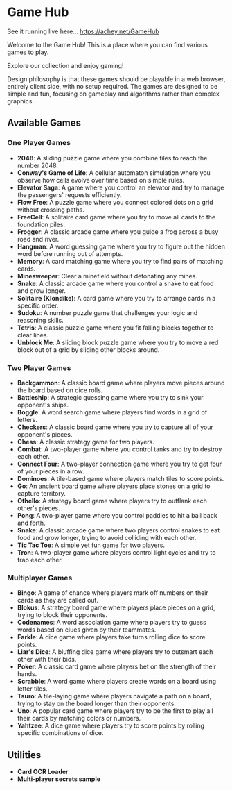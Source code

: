 Game Hub
========

See it running live here... https://achey.net/GameHub

Welcome to the Game Hub! This is a place where you can find various games to play.

Explore our collection and enjoy gaming!

Design philosophy is that these games should be playable in a web browser, entirely client side, with no setup required. The games are designed to be simple and fun, focusing on gameplay and algorithms rather than complex graphics.

## Available Games

### One Player Games
- **2048**: A sliding puzzle game where you combine tiles to reach the number 2048.
- **Conway's Game of Life**: A cellular automaton simulation where you observe how cells evolve over time based on simple rules.
- **Elevator Saga**: A game where you control an elevator and try to manage the passengers' requests efficiently.
- **Flow Free**: A puzzle game where you connect colored dots on a grid without crossing paths.
- **FreeCell**: A solitaire card game where you try to move all cards to the foundation piles.
- **Frogger**: A classic arcade game where you guide a frog across a busy road and river.
- **Hangman**: A word guessing game where you try to figure out the hidden word before running out of attempts.
- **Memory**: A card matching game where you try to find pairs of matching cards.
- **Minesweeper**: Clear a minefield without detonating any mines.
- **Snake**: A classic arcade game where you control a snake to eat food and grow longer.
- **Solitaire (Klondike)**: A card game where you try to arrange cards in a specific order.
- **Sudoku**: A number puzzle game that challenges your logic and reasoning skills.
- **Tetris**: A classic puzzle game where you fit falling blocks together to clear lines.
- **Unblock Me**: A sliding block puzzle game where you try to move a red block out of a grid by sliding other blocks around.

### Two Player Games
- **Backgammon**: A classic board game where players move pieces around the board based on dice rolls.
- **Battleship**: A strategic guessing game where you try to sink your opponent's ships.
- **Boggle**: A word search game where players find words in a grid of letters.
- **Checkers**: A classic board game where you try to capture all of your opponent's pieces.
- **Chess**: A classic strategy game for two players.
- **Combat**: A two-player game where you control tanks and try to destroy each other.
- **Connect Four**: A two-player connection game where you try to get four of your pieces in a row.
- **Dominoes**: A tile-based game where players match tiles to score points.
- **Go**: An ancient board game where players place stones on a grid to capture territory.
- **Othello**: A strategy board game where players try to outflank each other's pieces.
- **Pong**: A two-player game where you control paddles to hit a ball back and forth.
- **Snake**: A classic arcade game where two players control snakes to eat food and grow longer, trying to avoid colliding with each other.
- **Tic Tac Toe**: A simple yet fun game for two players.
- **Tron**: A two-player game where players control light cycles and try to trap each other.

### Multiplayer Games
- **Bingo**: A game of chance where players mark off numbers on their cards as they are called out.
- **Blokus**: A strategy board game where players place pieces on a grid, trying to block their opponents.
- **Codenames**: A word association game where players try to guess words based on clues given by their teammates.
- **Farkle**: A dice game where players take turns rolling dice to score points.
- **Liar's Dice**: A bluffing dice game where players try to outsmart each other with their bids.
- **Poker**: A classic card game where players bet on the strength of their hands.
- **Scrabble**: A word game where players create words on a board using letter tiles.
- **Tsuro**: A tile-laying game where players navigate a path on a board, trying to stay on the board longer than their opponents.
- **Uno**: A popular card game where players try to be the first to play all their cards by matching colors or numbers.
- **Yahtzee**: A dice game where players try to score points by rolling specific combinations of dice.

## Utilities

- **Card OCR Loader**
- **Multi-player secrets sample**